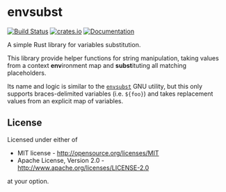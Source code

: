 # envsubst

[![Build Status](https://travis-ci.org/lucab/envsubst-rs.svg?branch=master)](https://travis-ci.org/lucab/envsubst-rs)
[![crates.io](https://img.shields.io/crates/v/envsubst.svg)](https://crates.io/crates/envsubst)
[![Documentation](https://docs.rs/envsubst/badge.svg)](https://docs.rs/envsubst)

A simple Rust library for variables substitution.

This library provide helper functions for string manipulation,
taking values from a context **env**ironment map and **subst**ituting
all matching placeholders.

Its name and logic is similar to the [`envsubst`] GNU utility, but
this only supports braces-delimited variables (i.e. `${foo}`) and
takes replacement values from an explicit map of variables.

[`envsubst`]: https://www.gnu.org/software/gettext/manual/html_node/envsubst-Invocation.html

## License

Licensed under either of

 * MIT license - <http://opensource.org/licenses/MIT>
 * Apache License, Version 2.0 - <http://www.apache.org/licenses/LICENSE-2.0>

at your option.
